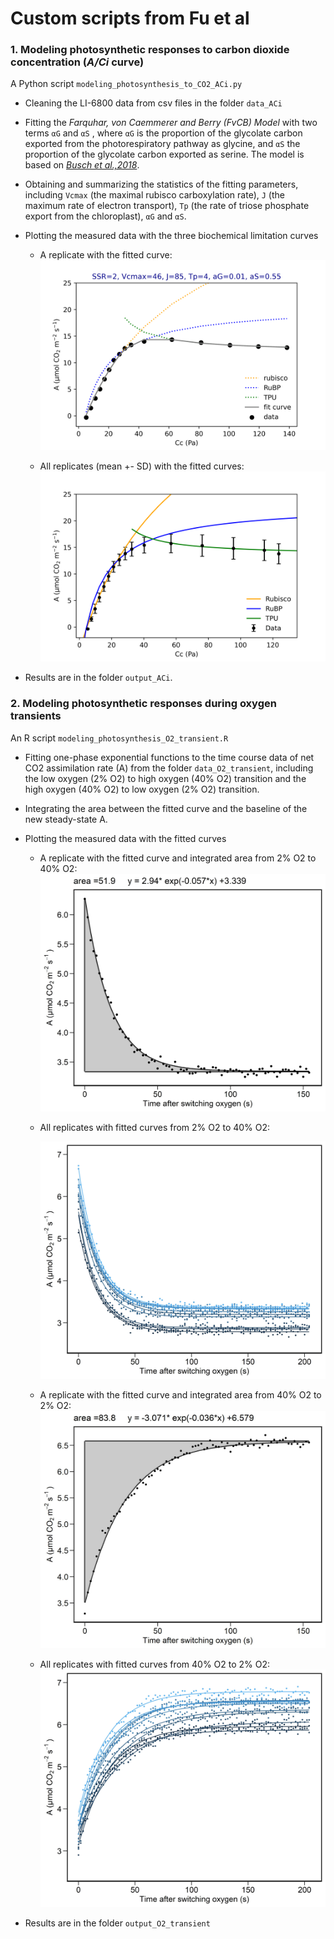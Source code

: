 # Custom scripts from Fu et al

### 1. Modeling photosynthetic responses to carbon dioxide concentration (*A/Ci* curve)

A Python script `modeling_photosynthesis_to_CO2_ACi.py`

- Cleaning the LI-6800 data from csv files in the folder `data_ACi`

- Fitting the *Farquhar, von Caemmerer and Berry (FvCB) Model* with two terms `αG`  and `αS` , where `αG` is the proportion of the glycolate carbon exported from the photorespiratory pathway as glycine, and `αS` the proportion of the glycolate carbon exported as serine. The model is based on *[Busch et al.,2018](https://doi.org/10.1038/s41477-017-0065-x)*.

- Obtaining and summarizing the statistics of the fitting parameters, including `Vcmax` (the maximal rubisco carboxylation rate),  `J` (the maximum rate of electron transport), `Tp` (the rate of triose phosphate export from the chloroplast), `αG`  and `αS`. 

- Plotting the measured data with the three biochemical limitation curves

  - A replicate with the fitted curve:
  ![figure_Aci_fitting_ACi_21O_rep1](output_ACi/figure_Aci_fitting_ACi_21O_rep1.png)
  
  - All replicates (mean +- SD) with the fitted curves:
  ![figure_ACi_fitting_mean_sd](output_ACi/figure_ACi_fitting_mean_sd.png)

- Results are in the folder `output_ACi`.

  

### 2. Modeling photosynthetic responses during oxygen transients

An R script `modeling_photosynthesis_O2_transient.R`

- Fitting one-phase exponential functions to the time course data of net CO2 assimilation rate (A) from the folder `data_O2_transient`, including the low oxygen (2% O2) to high oxygen (40% O2) transition and the high oxygen (40% O2) to low oxygen (2% O2) transition.

- Integrating the area between the fitted curve and the baseline of the new steady-state A.

- Plotting the measured data with the fitted curves

  - A replicate with the fitted curve and integrated area from 2% O2 to 40% O2:
    ![figure_2_40_rep6](output_O2_transient/figure_2_40_rep6.jpeg)

  - All replicates with fitted curves from 2% O2 to 40% O2:

    ![figure_combined_traces_2_40](output_O2_transient/figure_combined_traces_2_40.jpeg)


  - A replicate with the fitted curve and integrated area from 40% O2 to 2% O2:
    ![figure_40_2_rep5](output_O2_transient/figure_40_2_rep5.jpeg)
    
  - All replicates with fitted curves from 40% O2 to 2% O2:
    ![figure_combined_traces_40_2](output_O2_transient/figure_combined_traces_40_2.jpeg) 

- Results are in the folder `output_O2_transient`
